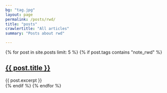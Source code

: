 ```yaml
---
bg: "tag.jpg"
layout: page
permalink: /posts/rwd/
title: "posts"
crawlertitle: "All articles"
summary: "Posts about rwd"

---
```


{% for post in site.posts limit: 5 %}
	{% if post.tags contains "note_rwd" %}
  <article class="index-page">
    <h2><a href="{{ post.url | relative_url }}">{{ post.title }}</a></h2>
    {{ post.excerpt }}
  </article>
	{% endif %}
{% endfor %}